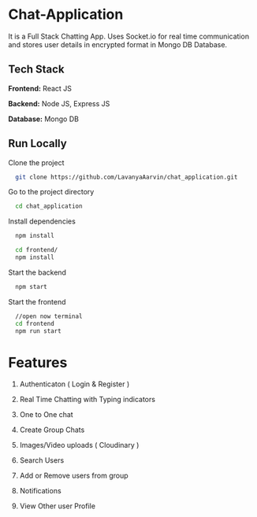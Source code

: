 
# Chat-Application

It is a Full Stack Chatting App.
Uses Socket.io for real time communication and stores user details in encrypted format in Mongo DB Database.
## Tech Stack

**Frontend:** React JS

**Backend:** Node JS, Express JS

**Database:** Mongo DB
  

## Run Locally

Clone the project

```bash
  git clone https://github.com/LavanyaAarvin/chat_application.git
```

Go to the project directory

```bash
  cd chat_application
```

Install dependencies

```bash
  npm install
```

```bash
  cd frontend/
  npm install
```

Start the backend

```bash
  npm start
```
Start the frontend

```bash
  //open now terminal
  cd frontend
  npm run start
```

  
# Features

1. Authenticaton ( Login & Register )

2. Real Time Chatting with Typing indicators

3. One to One chat

4. Create Group Chats

5. Images/Video uploads ( Cloudinary )

6. Search Users

7. Add or Remove users from group

8. Notifications 

9. View Other user Profile


  

